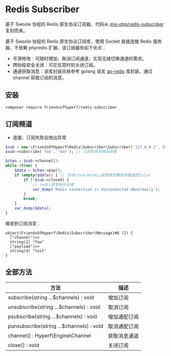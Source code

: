 # Redis Subscriber

基于 Swoole 协程的 Redis 原生协议订阅器，代码从 [mix-php/redis-subscriber](https://github.com/mix-php/redis-subscriber) 复刻而来。

基于 Swoole 协程的 Redis 原生协议订阅库，使用 Socket 直接连接 Redis 服务器，不依赖 phpredis 扩展，该订阅器有如下优点：

- 平滑修改：可随时增加、取消订阅通道，实现无缝切换通道的需求。
- 跨协程安全关闭：可在任意时刻关闭订阅。
- 通道获取消息：该库封装风格参考 golang 语言 [go-redis](https://github.com/go-redis/redis) 库封装，通过 channel 获取订阅的消息。

## 安装

```shell
composer require friendsofhyperf/redis-subscriber
```

## 订阅频道

- 连接、订阅失败会抛出异常

```php
$sub = new \FriendsOfHyperf\Redis\Subscriber\Subscriber('127.0.0.1', 6379, '', 5); // 连接失败将抛出异常
$sub->subscribe('foo', 'bar'); // 订阅失败将抛出异常

$chan = $sub->channel();
while (true) {
    $data = $chan->pop();
    if (empty($data)) { // 手动close与redis异常断开都会导致返回false
        if (!$sub->closed) {
            // redis异常断开处理
            var_dump('Redis connection is disconnected abnormally');
        }
        break;
    }
    var_dump($data);
}
```

接收到订阅消息：

```shell
object(FriendsOfHyperf\Redis\Subscriber\Message)#8 (2) {
  ["channel"]=>
  string(2) "foo"
  ["payload"]=>
  string(4) "test"
}
```

## 全部方法

| 方法 | 描述 |
| --- | --- |
| subscribe(string ...$channels) : void | 增加订阅 |
| unsubscribe(string ...$channels) : void | 取消订阅 |
| psubscribe(string ...$channels) : void | 增加通配订阅 |
| punsubscribe(string ...$channels) : void | 取消通配订阅 |
| channel() : Hyperf\Engine\Channel | 获取消息通道 |
| close() : void | 关闭订阅 |
